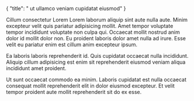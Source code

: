 {
  "title": " ut ullamco veniam cupidatat eiusmod"
}

Cillum consectetur Lorem Lorem laborum aliquip sint aute nulla aute. Minim excepteur velit quis pariatur adipisicing mollit. Amet tempor voluptate tempor incididunt voluptate non culpa qui. Occaecat mollit nostrud anim dolor id mollit dolor non. Eu proident laboris dolor amet nulla ad irure. Esse velit eu pariatur enim est cillum anim excepteur ipsum.

Ea laboris laboris reprehenderit id. Quis cupidatat occaecat nulla incididunt. Aliquip cillum adipisicing est enim sit reprehenderit eiusmod veniam aliqua incididunt amet proident.

Ut sunt occaecat commodo ea minim. Laboris cupidatat est nulla occaecat consequat mollit reprehenderit elit in dolor eiusmod excepteur. Et velit tempor proident aute mollit reprehenderit sit do ex esse.